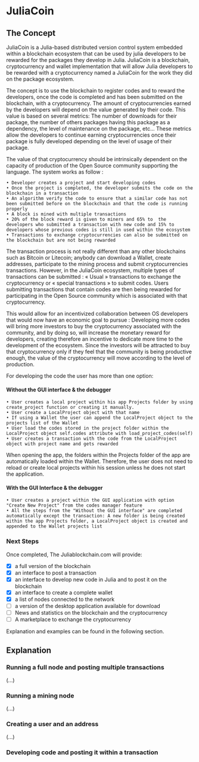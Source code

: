 # JuliaCoin

## The Concept

JuliaCoin is a Julia-based distributed version control system embedded within a blockchain ecosystem that can be used by julia developers to be rewarded for the packages they develop in Julia. JuliaCoin is a blockchain, cryptocurrency and wallet implementation that will allow Julia developers to be rewarded with a cryptocurrency named a JuliaCoin for the work they did on the package ecosystem. 

The concept is to use the blockchain to register codes and to reward the developers, once the code is completed and has been submitted on the blockchain, with a cryptocurrency. The amount of cryptocurrencies earned by the developers will depend on the value generated by their code. This value is based on several metrics: The number of downloads for their package, the number of others packages having this package as a dependency, the level of maintenance on the package, etc... These metrics allow the developers to continue earning cryptocurrencies once their package is fully developed depending on the level of usage of their package. 

The value of that cryptocurrency should be intrinsically dependent on the capacity of production of the Open Source community supporting the language. The system works as follow :

    • Developer creates a project and start developing codes
    • Once the project is completed, the developer submits the code on the blockchain in a transaction
    • An algorithm verify the code to ensure that a similar code has not been submitted before on the blockchain and that the code is running properly
    • A block is mined with multiple transactions
    • 20% of the block reward is given to miners and 65% to  the developers who submitted a transaction with new code and 15% to developers whose previous codes is still in used within the ecosystem
    • Transactions to exchange cryptocurrencies can also be submitted on the blockchain but are not being rewarded  


The transaction process is not really different than any other blockchains such as Bitcoin or Litecoin; anybody can download a Wallet, create addresses, participate to the mining process and submit cryptocurrencies transactions. However, in the JuliaCoin ecosystem, multiple types of transactions can be submitted : « Usual » transactions to exchange the cryptocurrency or « special transactions » to submit codes.  Users submitting transactions that contain codes are then being rewarded for participating in the Open Source community which is associated with that cryptocurrency. 

This would allow for an incentivized collaboration between OS developers that would now have an economic goal to pursue : Developing more codes will bring more investors to buy the cryptocurrency associated with the community, and by doing so, will increase the monetary reward for developers, creating therefore an incentive to dedicate more time to the development of the ecosystem. Since the investors will be attracted to buy that cryptocurrency only if they feel that the community is being productive enough, the value of the cryptocurrency will move according to the level of production.

For developing the code the user has more than one option:

#### Without the GUI interface & the debugger
    • User creates a local project within his app Projects folder by using create_project function or creating it manually.
    • User create a LocalProject object with that name 
    • If using a Wallet the user can append the LocalProject object to the projects list of the Wallet    
    • User load the codes stored in the project folder within the LocalProject object self.codes attribute with load_project_codes(self)
    • User creates a transaction with the code from the LocalProject object with project name and gets rewarded 

When opening the app, the folders within the Projects folder of the app are automatically loaded within the Wallet. Therefore, the user does not need to reload or create local projects within his session unless he does not start the application.

#### With the GUI Interface & the debugger
    • User creates a project within the GUI application with option "Create New Project" from the codes manager feature
    • All the steps from the "Without the GUI interface" are completed automatically except the transaction: A new folder is being created within the app Projects folder, a LocalProject object is created and appended to the Wallet projects list 
    


### Next Steps

Once completed, The Juliablockchain.com will provide:
- [x] a full version of the blockchain
- [x] an interface to post a transaction
- [x] an interface to develop new code in Julia and to post it on the blockchain
- [x] an interface to create a complete wallet
- [x] a list of nodes connected to the network
- [ ] a version of the desktop application available for download
- [ ] News and statistics on the blockchain and the cryptocurrency
- [ ] A marketplace to exchange the cryptocurrency

Explanation and examples can be found in the following section.

## Explanation

### Running a full node and posting multiple transactions

(...)


### Running a mining node

(...)

### Creating a user and an address

(...)

### Developing code and posting it within a transaction

